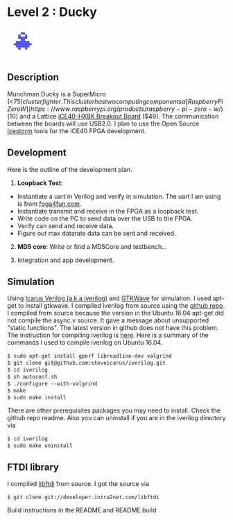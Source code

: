 # Level 2 : Ducky
![level2_ducky](../images/level2_ducky.png)

## Description

Munchman Ducky is a SuperMicro (<$75) cluster fighter.  This cluster has two computing components a [Raspberry Pi
Zero W](https://www.raspberrypi.org/products/raspberry-pi-zero-w/) ($10) and a Lattice [iCE40-HX8K Breakout
Board](http://www.latticesemi.com/en/Products/DevelopmentBoardsAndKits/iCE40HX8KBreakoutBoard) ($49).  The
communication between the boards will use USB2.0.  I plan to use the Open Source
[Icestorm](http://www.clifford.at/icestorm/) tools for the iCE40 FPGA development.

## Development

Here is the outline of the development plan.

1.  **Loopback Test**:
- Instantiate a uart in Verilog and verify in simulation.  The uart I am using is from [fpga4fun.com](https://www.fpga4fun.com/SerialInterface4.html).
- Instantiate transmit and receive in the FPGA as a loopback test.
- Write code on the PC to send data over the USB to the FPGA.
- Verify can send and receive data. 
- Figure out max datarate data can be sent and received.

2. **MD5 core**: Write or find a MD5Core and testbench...

3. Integration and app development.

## Simulation

Using [Icarus Verilog (a.k.a iverilog)](http://iverilog.icarus.com/) and 
[GTKWave](http://gtkwave.sourceforge.net/) for simulation. 
I used apt-get to install gtkwave.
I compiled iverilog from source using the [github repo](https://github.com/steveicarus/iverilog).
I compiled from source because the version in the Ubuntu 16.04 apt-get 
did not compile the async.v source. It gave a message about unsupported "static functions".
The latest version in github does not have this problem.
The instruction for compiling iverilog is [here](http://iverilog.wikia.com/wiki/Installation_Guide).
Here is a summary of the commands I used to compile iverilog on Ubuntu 16.04.

```
$ sudo apt-get install gperf libreadline-dev valgrind
$ git clone git@github.com:steveicarus/iverilog.git
$ cd iverilog
$ sh autoconf.sh
$ ./configure --with-valgrind
$ make
$ sudo make install
```

There are other prerequisites packages you may need to install.  Check the github repo readme.  Also you
can uninstall if you are in the iverilog directory via

```
$ cd iverilog
$ sudo make uninstall
```

## FTDI library

I compiled [libftdi](https://www.intra2net.com/en/developer/libftdi/) from source. I got the source via

```
$ git clone git://developer.intra2net.com/libftdi
```

Build instructions in the README and README.build
